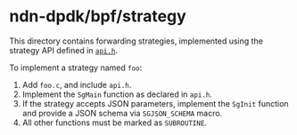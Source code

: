 # ndn-dpdk/bpf/strategy

This directory contains forwarding strategies, implemented using the strategy API defined in [`api.h`](../../csrc/strategyapi/api.h).

To implement a strategy named `foo`:

1. Add `foo.c`, and include `api.h`.
2. Implement the `SgMain` function as declared in `api.h`.
3. If the strategy accepts JSON parameters, implement the `SgInit` function and provide a JSON schema via `SGJSON_SCHEMA` macro.
4. All other functions must be marked as `SUBROUTINE`.
